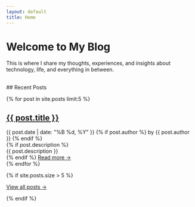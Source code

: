 ```yaml
---
layout: default
title: Home
---
```


# Welcome to My Blog

This is where I share my thoughts, experiences, and insights about technology,
life, and everything in between.

<br/>
## Recent Posts

{% for post in site.posts limit:5 %}

<article class="post">
    <h2><a href="{{ post.url }}">{{ post.title }}</a></h2>
    <div class="post-meta">
        <time datetime="{{ post.date | date_to_xmlschema }}">
            {{ post.date | date: "%B %d, %Y" }}
        </time>
        {% if post.author %}
        <span class="author">by {{ post.author }}</span>
        {% endif %}
    </div>
    {% if post.description %}
    <div class="excerpt">
        {{ post.description }}
    </div>
    {% endif %}
    <a href="{{ post.url }}" class="read-more">Read more →</a>
</article>
{% endfor %}

{% if site.posts.size > 5 %}

<p><a href="/archive">View all posts →</a></p>
{% endif %}
